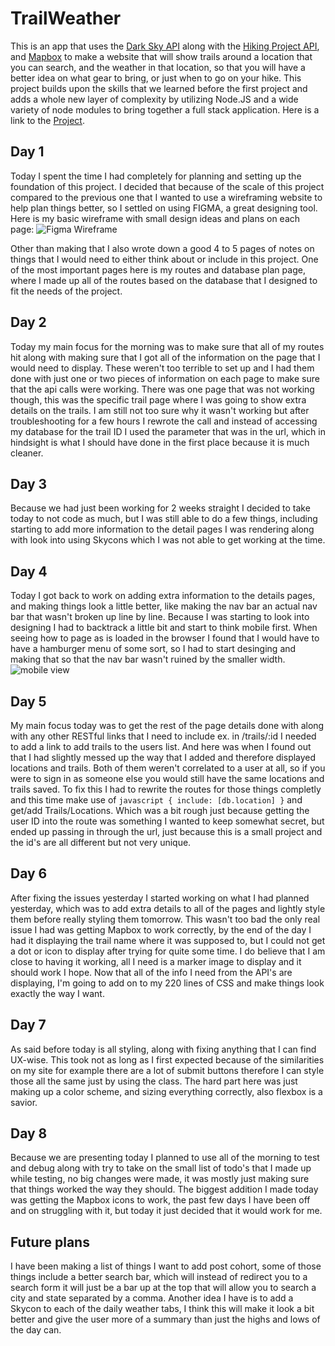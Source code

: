 # TrailWeather

This is an app that uses the [Dark Sky API](https://darksky.net/dev/) along with the [Hiking Project API](https://www.hikingproject.com/data), and [Mapbox](https://docs.mapbox.com/mapbox-gl-js/api/?size=n_10_n) to make a website that will show trails around a location that you can search, and the weather in that location, so that you will have a better idea on what gear to bring, or just when to go on your hike. This project builds upon the skills that we learned before the first project and adds a whole new layer of complexity by utilizing Node.JS and a wide variety of node modules to bring together a full stack application. Here is a link to the [Project](https://).

## Day 1 

Today I spent the time I had completely for planning and setting up the foundation of this project. I decided that because of the scale of this project compared to the previous one that I wanted to use a wireframing website to help plan things better, so I settled on using FIGMA, a great designing tool. Here is my basic wireframe with small design ideas and plans on each page: 
![Figma Wireframe]('public/img/wireframe.png')

Other than making that I also wrote down a good 4 to 5 pages of notes on things that I would need to either think about or include in this project. One of the most important pages here is my routes and database plan page, where I made up all of the routes based on the database that I designed to fit the needs of the project. 

## Day 2 
Today my main focus for the morning was to make sure that all of my routes hit along with making sure that I got all of the information on the page that I would need to display. These weren't too terrible to set up and I had them done with just one or two pieces of information on each page to make sure that the api calls were working. There was one page that was not working though, this was the specific trail page where I was going to show extra details on the trails. I am still not too sure why it wasn't working but after troubleshooting for a few hours I rewrote the call and instead of accessing my database for the trail ID I used the parameter that was in the url, which in hindsight is what I should have done in the first place because it is much cleaner.

## Day 3 
Because we had just been working for 2 weeks straight I decided to take today to not code as much, but I was still able to do a few things, including starting to add more information to the detail pages I was rendering along with look into using Skycons which I was not able to get working at the time.

## Day 4 
Today I got back to work on adding extra information to the details pages, and making things look a little better, like making the nav bar an actual nav bar that wasn't broken up line by line. Because I was starting to look into designing I had to backtrack a little bit and start to think mobile first. When seeing how to page as is loaded in the browser I found that I would have to have a hamburger menu of some sort, so I had to start desinging and making that so that the nav bar wasn't ruined by the smaller width.
![mobile view]('public/img/mobile.png')

## Day 5 
My main focus today was to get the rest of the page details done with along with any other RESTful links that I need to include ex. in /trails/:id I needed to add a link to add trails to the users list. And here was when I found out that I had slightly messed up the way that I added and therefore displayed locations and trails. Both of them weren't correlated to a user at all, so if you were to sign in as someone else you would still have the same locations and trails saved. To fix this I had to rewrite the routes for those things completly and this time make use of ```javascript { include: [db.location] }``` and get/add Trails/Locations. Which was a bit rough just because getting the user ID into the route was something I wanted to keep somewhat secret, but ended up passing in through the url, just because this is a small project and the id's are all different but not very unique.

## Day 6
After fixing the issues yesterday I started working on what I had planned yesterday, which was to add extra details to all of the pages and lightly style them before really styling them tomorrow. This wasn't too bad the only real issue I had was getting Mapbox to work correctly, by the end of the day I had it displaying the trail name where it was supposed to, but I could not get a dot or icon to display after trying for quite some time. I do believe that I am close to having it working, all I need is a marker image to display and it should work I hope. Now that all of the info I need from the API's are displaying, I'm going to add on to my 220 lines of CSS and make things look exactly the way I want.

## Day 7 
As said before today is all styling, along with fixing anything that I can find UX-wise. This took not as long as I first expected because of the similarities on my site for example there are a lot of submit buttons therefore I can style those all the same just by using the class. The hard part here was just making up a color scheme, and sizing everything correctly, also flexbox is a savior.

## Day 8
Because we are presenting today I planned to use all of the morning to test and debug along with try to take on the small list of todo's that I made up while testing, no big changes were made, it was mostly just making sure that things worked the way they should. The biggest addition I made today was getting the Mapbox icons to work, the past few days I have been off and on struggling with it, but today it just decided that it would work for me.

## Future plans
I have been making a list of things I want to add post cohort, some of those things include a better search bar, which will instead of redirect you to a search form it will just be a bar up at the top that will allow you to search a city and state separated by a comma. Another idea I have is to add a Skycon to each of the daily weather tabs, I think this will make it look a bit better and give the user more of a summary than just the highs and lows of the day can. 
